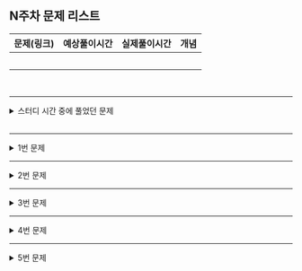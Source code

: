 ## N주차 문제 리스트
|문제(링크)|예상풀이시간|실제풀이시간|개념|
|----|----|----|----|
|  |  |  |  | 
|  |  |  |  | 
|  |  |  |  | 
|  |  |  |  | 
|  |  |  |  |  
<Br>

* * * * * * * * * * * * * * * * * * * * * * * * * * * * * * * * * * * * * * * * * * * * * * * * * * * 
<details>
<summary> 스터디 시간 중에 풀었던 문제 </summary>
<div markdown="1">

## 1️⃣ 어떤 문제인가요?


## 2️⃣ 어떻게 문제를 분석했나요?


## 3️⃣ 어떻게 문제를 풀었나요?
### 문제는 어떤 유형인가요?

### 어떤 방식으로 풀이할건가요?

### 시간복잡도 공간복잡도를 어떻게 고려했나요?
- 시간복잡도 :
- 공간복잡도 :


## 4️⃣ 아쉬웠던 점




<div markdown="1">


</div>
</details>
<Br>


* * * * * * * * * * * * * * * * * * * * * * * * * * * * * * * * * * * * * * * * * * * * * * * * * * * 
<details>
<summary> 1번 문제  </summary>
<div markdown="1">

## 1️⃣ 어떤 문제인가요?


## 2️⃣ 어떻게 문제를 분석했나요?


## 3️⃣ 어떻게 문제를 풀었나요?
### 문제는 어떤 유형인가요?

### 어떤 방식으로 풀이할건가요?

### 시간복잡도 공간복잡도를 어떻게 고려했나요?
- 시간복잡도 :
- 공간복잡도 :


## 4️⃣ 아쉬웠던 점


</div>
</details>

* * * * * * * * * * * * * * * * * * * * * * * * * * * * * * * * * * * * * * * * * * * * * * * * * * * 
<details>
<summary> 2번 문제  </summary>
<div markdown="1">

## 1️⃣ 어떤 문제인가요?


## 2️⃣ 어떻게 문제를 분석했나요?


## 3️⃣ 어떻게 문제를 풀었나요?
### 문제는 어떤 유형인가요?

### 어떤 방식으로 풀이할건가요?

### 시간복잡도 공간복잡도를 어떻게 고려했나요?
- 시간복잡도 :
- 공간복잡도 :


## 4️⃣ 아쉬웠던 점



</div>
</details>

* * * * * * * * * * * * * * * * * * * * * * * * * * * * * * * * * * * * * * * * * * * * * * * * * * * 
<details>
<summary> 3번 문제  </summary>
<div markdown="1">

## 1️⃣ 어떤 문제인가요?


## 2️⃣ 어떻게 문제를 분석했나요?


## 3️⃣ 어떻게 문제를 풀었나요?
### 문제는 어떤 유형인가요?

### 어떤 방식으로 풀이할건가요?

### 시간복잡도 공간복잡도를 어떻게 고려했나요?
- 시간복잡도 :
- 공간복잡도 :


## 4️⃣ 아쉬웠던 점



</div>
</details>

* * * * * * * * * * * * * * * * * * * * * * * * * * * * * * * * * * * * * * * * * * * * * * * * * * * 
<details>
<summary> 4번 문제  </summary>
<div markdown="1">

## 1️⃣ 어떤 문제인가요?


## 2️⃣ 어떻게 문제를 분석했나요?


## 3️⃣ 어떻게 문제를 풀었나요?
### 문제는 어떤 유형인가요?

### 어떤 방식으로 풀이할건가요?

### 시간복잡도 공간복잡도를 어떻게 고려했나요?
- 시간복잡도 :
- 공간복잡도 :


## 4️⃣ 아쉬웠던 점



</div>
</details>

* * * * * * * * * * * * * * * * * * * * * * * * * * * * * * * * * * * * * * * * * * * * * * * * * * * 
<details>
<summary> 5번 문제  </summary>
<div markdown="1">

## 1️⃣ 어떤 문제인가요?


## 2️⃣ 어떻게 문제를 분석했나요?


## 3️⃣ 어떻게 문제를 풀었나요?
### 문제는 어떤 유형인가요?

### 어떤 방식으로 풀이할건가요?

### 시간복잡도 공간복잡도를 어떻게 고려했나요?
- 시간복잡도 :
- 공간복잡도 :


## 4️⃣ 아쉬웠던 점


</div>
</details>
